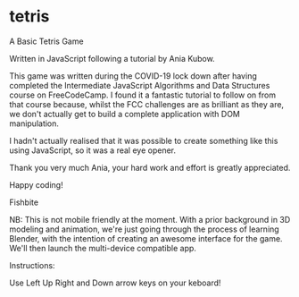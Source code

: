 # tetris
A Basic Tetris Game

Written in JavaScript following a tutorial by Ania Kubow.

This game was written during the COVID-19 lock down after having completed the Intermediate JavaScript Algorithms and Data Structures course on FreeCodeCamp. I found it a fantastic tutorial to follow on from that course because, whilst the FCC challenges are as brilliant as they are, we don't actually get to build a complete application with DOM manipulation.

I hadn't actually realised that it was possible to create something like this using JavaScript, so it was a real eye opener.

Thank you very much Ania, your hard work and effort is greatly appreciated.

Happy coding!

Fishbite

NB: This is not mobile friendly at the moment. With a prior background in 3D modeling and animation, we're just going through the process of learning Blender, with the intention of creating an awesome interface for the game. We'll then launch the multi-device compatible app.

Instructions:

Use Left Up Right and Down arrow keys on your keboard!
